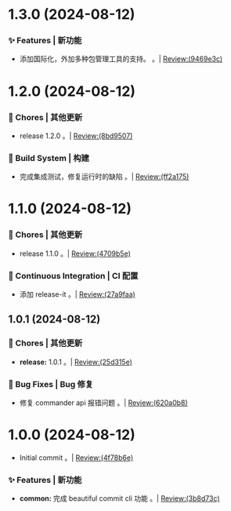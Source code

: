 # 1.3.0 (2024-08-12)


### ✨ Features | 新功能

* 添加国际化，外加多种包管理工具的支持。 。| [Review:(9469e3c)](https://github.com/aiyoudiao/beautiful-commit-cli/-/commit/9469e3c2fc9cb4f5718b73cc6e77d9e0aba5be02?view=parallel)



# 1.2.0 (2024-08-12)


### 🎫 Chores | 其他更新

* release 1.2.0 。| [Review:(8bd9507)](https://github.com/aiyoudiao/beautiful-commit-cli/-/commit/8bd9507f82ec154ebee7bc20a5946d5870462099?view=parallel)


### 👷‍ Build System | 构建

* 完成集成测试，修复运行时的缺陷 。| [Review:(ff2a175)](https://github.com/aiyoudiao/beautiful-commit-cli/-/commit/ff2a1758846fe045ab806242fa8642ff4e12e6ab?view=parallel)



# 1.1.0 (2024-08-12)


### 🎫 Chores | 其他更新

* release 1.1.0 。| [Review:(4709b5e)](https://github.com/aiyoudiao/beautiful-commit-cli/-/commit/4709b5e2d12cf19cb9fcd0f6b08c8672d52e54d1?view=parallel)


### 🔧 Continuous Integration | CI 配置

* 添加 release-it 。| [Review:(27a9faa)](https://github.com/aiyoudiao/beautiful-commit-cli/-/commit/27a9faa1c2f5492dbf00f1e82e47be11e4ea7c4e?view=parallel)



## 1.0.1 (2024-08-12)


### 🎫 Chores | 其他更新

* **release:** 1.0.1 。| [Review:(25d315e)](https://github.com/aiyoudiao/beautiful-commit-cli/-/commit/25d315e0a444548d1954c953ad16a16abeddd441?view=parallel)


### 🐛 Bug Fixes | Bug 修复

* 修复 commander api 报错问题 。| [Review:(620a0b8)](https://github.com/aiyoudiao/beautiful-commit-cli/-/commit/620a0b8b1e0e2c8eaf26c770de77ce32ce6d921c?view=parallel)



# 1.0.0 (2024-08-12)


* Initial commit 。| [Review:(4f78b6e)](https://github.com/aiyoudiao/beautiful-commit-cli/-/commit/4f78b6ed0b82f87522d082d96ae2ab213f878d3d?view=parallel)


### ✨ Features | 新功能

* **common:** 完成 beautiful commit cli 功能 。| [Review:(3b8d73c)](https://github.com/aiyoudiao/beautiful-commit-cli/-/commit/3b8d73c9a0d294dea5c6bb241bf5a7d8b9826660?view=parallel)



